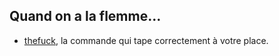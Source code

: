 ## Quand on a la flemme...

- [thefuck](https://github.com/nvbn/thefuck), la commande qui tape correctement à votre place.